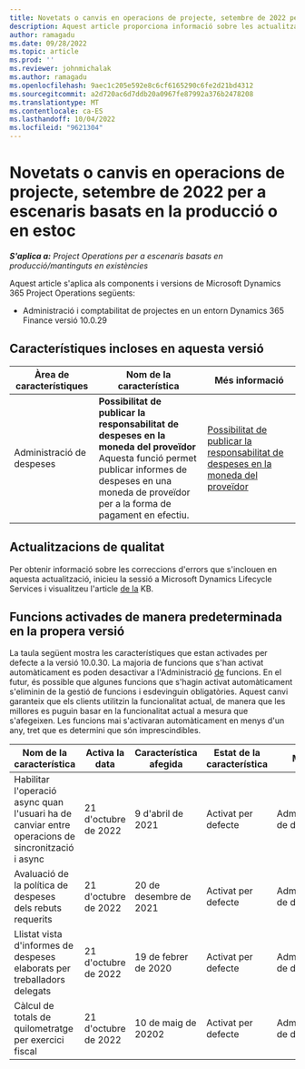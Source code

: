 ```yaml
---
title: Novetats o canvis en operacions de projecte, setembre de 2022 per a escenaris basats en la producció o en estoc
description: Aquest article proporciona informació sobre les actualitzacions de qualitat disponibles a la versió de setembre de 2022 de Microsoft Dynamics 365 Project Operations per a escenaris basats en accions o en producció.
author: ramagadu
ms.date: 09/28/2022
ms.topic: article
ms.prod: ''
ms.reviewer: johnmichalak
ms.author: ramagadu
ms.openlocfilehash: 9aec1c205e592e8c6cf6165290c6fe2d21bd4312
ms.sourcegitcommit: a2d720ac6d7ddb20a0967fe87992a376b2478208
ms.translationtype: MT
ms.contentlocale: ca-ES
ms.lasthandoff: 10/04/2022
ms.locfileid: "9621304"
---
```

# <a name="whats-new-or-changed-in-project-operations-september-2022-for-stockedproduction-based-scenarios"></a>Novetats o canvis en operacions de projecte, setembre de 2022 per a escenaris basats en la producció o en estoc

_**S'aplica a:** Project Operations per a escenaris basats en producció/mantinguts en existències_

Aquest article s'aplica als components i versions de Microsoft Dynamics 365 Project Operations següents:

- Administració i comptabilitat de projectes en un entorn Dynamics 365 Finance versió 10.0.29

## <a name="features-included-in-this-release"></a>Característiques incloses en aquesta versió

| Àrea de característiques | Nom de la característica | Més informació |
| --- | --- | --- |
| Administració de despeses | **Possibilitat de publicar la responsabilitat de despeses en la moneda del proveïdor**<br>Aquesta funció permet publicar informes de despeses en una moneda de proveïdor per a la forma de pagament en efectiu. | [Possibilitat de publicar la responsabilitat de despeses en la moneda del proveïdor](/dynamics365/project-operations/expense/posting-expense-reports#enable-the-ability-to-post-expense-liability-in-vendor-currency-for-cash-payment-method-feature) |

## <a name="quality-updates"></a>Actualitzacions de qualitat

Per obtenir informació sobre les correccions d'errors que s'inclouen en aquesta actualització, inicieu la sessió a Microsoft Dynamics Lifecycle Services i visualitzeu l'article [de la](https://fix.lcs.dynamics.com/Issue/Details?bugId=726559) KB.

## <a name="features-turned-on-by-default-in-upcoming-release"></a>Funcions activades de manera predeterminada en la propera versió

La taula següent mostra les característiques que estan activades per defecte a la versió 10.0.30. La majoria de funcions que s'han activat automàticament es poden desactivar a l'Administració [de](/dynamics365/fin-ops-core/fin-ops/get-started/feature-management/feature-management-overview) funcions. En el futur, és possible que algunes funcions que s'hagin activat automàticament s'eliminin de la gestió de funcions i esdevinguin obligatòries. Aquest canvi garanteix que els clients utilitzin la funcionalitat actual, de manera que les millores es puguin basar en la funcionalitat actual a mesura que s'afegeixen. Les funcions mai s'activaran automàticament en menys d'un any, tret que es determini que són imprescindibles.

| Nom de la característica | Activa la data | Característica afegida | Estat de la característica | Mòdul |
| --- | --- | --- |--- |--- |
| Habilitar l'operació async quan l'usuari ha de canviar entre operacions de sincronització i async | 21 d'octubre de 2022 | 9 d'abril de 2021 | Activat per defecte | Administració de despeses |
| Avaluació de la política de despeses dels rebuts requerits | 21 d'octubre de 2022 | 20 de desembre de 2021 | Activat per defecte | Administració de despeses |
| Llistat vista d'informes de despeses elaborats per treballadors delegats | 21 d'octubre de 2022 | 19 de febrer de 2020 | Activat per defecte | Administració de despeses |
| Càlcul de totals de quilometratge per exercici fiscal | 21 d'octubre de 2022 | 10 de maig de 20202 | Activat per defecte | Administració de despeses |
